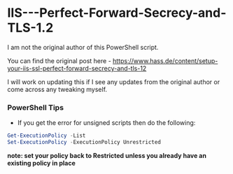 # IIS---Perfect-Forward-Secrecy-and-TLS-1.2

I am not the original author of this PowerShell script. 

You can find the original post here - https://www.hass.de/content/setup-your-iis-ssl-perfect-forward-secrecy-and-tls-12

I will work on updating this if I see any updates from the original author or come across any tweaking myself.

### PowerShell Tips

* If you get the error for unsigned scripts then do the following:
```powershell
Get-ExecutionPolicy -List
Set-ExecutionPolicy -ExecutionPolicy Unrestricted
```
**note: set your policy back to Restricted unless you already have an existing policy in place**
